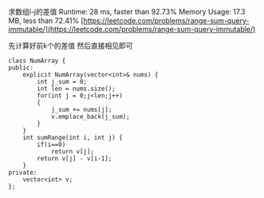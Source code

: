 求数组i-j的差值
Runtime: 28 ms, faster than 92.73% 
Memory Usage: 17.3 MB, less than 72.41% 
[https://leetcode.com/problems/range-sum-query-immutable/](https://leetcode.com/problems/range-sum-query-immutable/)

先计算好前k个的差值 然后直接相见即可
```
class NumArray {
public:
    explicit NumArray(vector<int>& nums) {
        int j_sum = 0;
        int len = nums.size();
        for(int j = 0;j<len;j++)
        {
            j_sum += nums[j];
            v.emplace_back(j_sum);
        }
    }
    int sumRange(int i, int j) {
        if(i==0)
            return v[j];
        return v[j] - v[i-1];
    }
private:
    vector<int> v;
};
```
